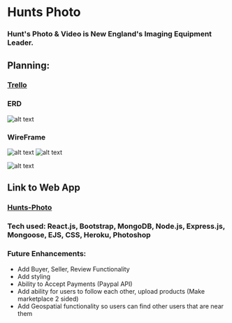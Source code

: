 # Hunts Photo
### Hunt's Photo & Video is New England's Imaging Equipment Leader.
## Planning:
### [Trello](https://trello.com/b/OYJjwxKB/project-4)<br />
### ERD
![alt text](https://i.imgur.com/k3FqYSR.png)


### WireFrame
![alt text](https://i.imgur.com/DmmxaXY.png)
![alt text](https://i.imgur.com/3rgvEbz.jpg)

![alt text](https://i.imgur.com/IHhq8IY.png)
## Link to Web App
### [Hunts-Photo](https://hunts-photo.herokuapp.com//)<br />
### Tech used: React.js, Bootstrap, MongoDB, Node.js, Express.js, Mongoose, EJS, CSS, Heroku, Photoshop
### Future Enhancements: 
* Add Buyer, Seller, Review Functionality
* Add styling
* Ability to Accept Payments (Paypal API)
* Add ability for users to follow each other, upload products (Make marketplace 2 sided)
* Add Geospatial functionality so users can find other users that are near them
